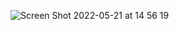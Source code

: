 ![Screen Shot 2022-05-21 at 14 56 19](https://user-images.githubusercontent.com/79700458/169654933-99335b0a-80ab-4f23-812f-a1b7170f7583.png)
